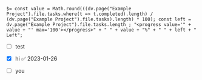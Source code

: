 


`$= const value = Math.round(((dv.page("Example Project").file.tasks.where(t => t.completed).length) / (dv.page("Example Project").file.tasks).length) * 100); const left = dv.page("Example Project").file.tasks.length ; "<progress value='" + value + "' max='100'></progress>" + " " + value + "%" + " " + left + " Left"; `


- [ ] test
- [x] hi ✅ 2023-01-26
- [ ] you


